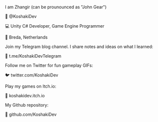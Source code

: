 I am Zhangir (can be prounounced as "John Gear")

👤 @KoshakiDev

💻 Unity C# Developer, Game Engine Programmer

📍 Breda, Netherlands


Join my Telegram blog channel. I share notes and ideas on what I learned:

📢 t.me/KoshakiDevTelegram


Follow me on Twitter for fun gameplay GIFs: 

🐦 twitter.com/KoshakiDev


Play my games on Itch.io:

👾 koshakidev.itch.io


My Github repository:

🐙 github.com/KoshakiDev
